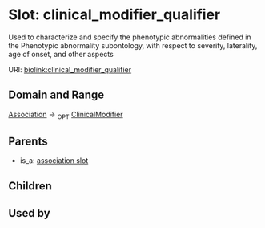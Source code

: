 
# Slot: clinical_modifier_qualifier


Used to characterize and specify the phenotypic abnormalities defined in the Phenotypic abnormality subontology, with respect to severity, laterality, age of onset, and other aspects

URI: [biolink:clinical_modifier_qualifier](https://w3id.org/biolink/vocab/clinical_modifier_qualifier)


## Domain and Range

[Association](Association.md) ->  <sub>OPT</sub>
 [ClinicalModifier](ClinicalModifier.md)

## Parents

 *  is_a: [association slot](association_slot.md)

## Children


## Used by

